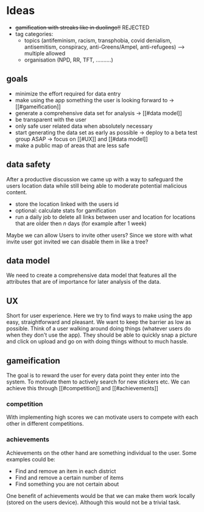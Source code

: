 # Ideas

- ~~gamification with streaks like in duolingo!!~~ REJECTED
- tag categories: 
	- topics (antifeminism, racism, transphobia, covid denialism, antisemitism, conspiracy, anti-Greens/Ampel, anti-refugees) --> multiple allowed
	- organisation (NPD, RR, TFT, ..........)
	
## goals

* minimize the effort required for data entry
* make using the app something the user is looking forward to → [[#gameification]]
* generate a comprehensive data set for analysis → [[#data model]]
* be transparent with the user
* only safe user related data when absolutely necessary
* start generating the data set as early as possible → deploy to a beta test group ASAP → focus on [[#UX]] and [[#data model]]
* make a public map of areas that are less safe

## data safety

After a productive discussion we came up with a way to safeguard the users location data while still being able to moderate potential malicious content.

- store the location linked with the users id
- optional: calculate stats for gamification
- run a daily job to delete all links between user and location for locations that are older then *n* days (for example after 1 week)

Maybe we can allow Users to invite other users? 
Since we store with what invite user got invited we can disable them in like a tree?

## data model

We need to create a comprehensive data model that features all the attributes that are of importance for later analysis of the data.

## UX

Short for user experience. Here we try to find ways to make using the app easy, straightforward and pleasant. We want to keep the barrier as low as possible. Think of a user walking around doing things (whatever users do when they don't use the app). They should be able to quickly snap a picture and click on upload and go on with doing things without to much hassle.

## gameification

The goal is to reward the user for every data point they enter into the system.
To motivate them to actively search for new stickers etc. 
We can achieve this through [[#competition]] and [[#achievements]]

### competition
With implementing high scores we can motivate users to compete with each other in different competitions.


### achievements
Achievements on the other hand are something individual to the user.
Some examples could be:
* Find and remove an item in each district
* Find and remove a certain number of items
* Find something you are not certain about

One benefit of achievements would be that we can make them work locally (stored on the users device). Although this would not be a trivial task.

